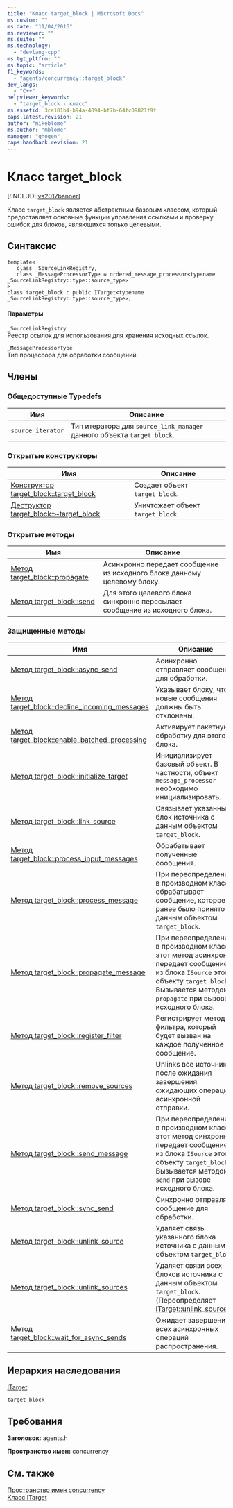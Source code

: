```yaml
---
title: "Класс target_block | Microsoft Docs"
ms.custom: ""
ms.date: "11/04/2016"
ms.reviewer: ""
ms.suite: ""
ms.technology: 
  - "devlang-cpp"
ms.tgt_pltfrm: ""
ms.topic: "article"
f1_keywords: 
  - "agents/concurrency::target_block"
dev_langs: 
  - "C++"
helpviewer_keywords: 
  - "target_block - класс"
ms.assetid: 3ce181b4-b94a-4894-bf7b-64fc09821f9f
caps.latest.revision: 21
author: "mikeblome"
ms.author: "mblome"
manager: "ghogen"
caps.handback.revision: 21
---
```

# Класс target_block
[!INCLUDE[vs2017banner](../../../assembler/inline/includes/vs2017banner.md)]

Класс `target_block` является абстрактным базовым классом, который предоставляет основные функции управления ссылками и проверку ошибок для блоков, являющихся только целевыми.  
  
## Синтаксис  
  
```  
template<  
   class _SourceLinkRegistry,  
   class _MessageProcessorType = ordered_message_processor<typename _SourceLinkRegistry::type::source_type>  
>  
class target_block : public ITarget<typename _SourceLinkRegistry::type::source_type>;  
```  
  
#### Параметры  
 `_SourceLinkRegistry`  
 Реестр ссылок для использования для хранения исходных ссылок.  
  
 `_MessageProcessorType`  
 Тип процессора для обработки сообщений.  
  
## Члены  
  
### Общедоступные Typedefs  
  
|Имя|Описание|  
|---------|--------------|  
|`source_iterator`|Тип итератора для `source_link_manager` данного объекта `target_block`.|  
  
### Открытые конструкторы  
  
|Имя|Описание|  
|---------|--------------|  
|[Конструктор target\_block::target\_block](../Topic/target_block::target_block%20Constructor.md)|Создает объект `target_block`.|  
|[Деструктор target\_block::~target\_block](../Topic/target_block::~target_block%20Destructor.md)|Уничтожает объект `target_block`.|  
  
### Открытые методы  
  
|Имя|Описание|  
|---------|--------------|  
|[Метод target\_block::propagate](../Topic/target_block::propagate%20Method.md)|Асинхронно передает сообщение из исходного блока данному целевому блоку.|  
|[Метод target\_block::send](../Topic/target_block::send%20Method.md)|Для этого целевого блока синхронно пересылает сообщение из исходного блока.|  
  
### Защищенные методы  
  
|Имя|Описание|  
|---------|--------------|  
|[Метод target\_block::async\_send](../Topic/target_block::async_send%20Method.md)|Асинхронно отправляет сообщение для обработки.|  
|[Метод target\_block::decline\_incoming\_messages](../Topic/target_block::decline_incoming_messages%20Method.md)|Указывает блоку, что новые сообщения должны быть отклонены.|  
|[Метод target\_block::enable\_batched\_processing](../Topic/target_block::enable_batched_processing%20Method.md)|Активирует пакетную обработку для этого блока.|  
|[Метод target\_block::initialize\_target](../Topic/target_block::initialize_target%20Method.md)|Инициализирует базовый объект.  В частности, объект `message_processor` необходимо инициализировать.|  
|[Метод target\_block::link\_source](../Topic/target_block::link_source%20Method.md)|Связывает указанный блок источника с данным объектом `target_block`.|  
|[Метод target\_block::process\_input\_messages](../Topic/target_block::process_input_messages%20Method.md)|Обрабатывает полученные сообщения.|  
|[Метод target\_block::process\_message](../Topic/target_block::process_message%20Method.md)|При переопределении в производном классе обрабатывает сообщение, которое ранее было принято данным объектом `target_block`.|  
|[Метод target\_block::propagate\_message](../Topic/target_block::propagate_message%20Method.md)|При переопределении в производном классе этот метод асинхронно передает сообщение из блока `ISource` этому объекту `target_block`.  Вызывается методом `propagate` при вызове исходного блока.|  
|[Метод target\_block::register\_filter](../Topic/target_block::register_filter%20Method.md)|Регистрирует метод фильтра, который будет вызван на каждое полученное сообщение.|  
|[Метод target\_block::remove\_sources](../Topic/target_block::remove_sources%20Method.md)|Unlinks все источники после ожидания завершения ожидающих операций асинхронной отправки.|  
|[Метод target\_block::send\_message](../Topic/target_block::send_message%20Method.md)|При переопределении в производном классе этот метод синхронно передает сообщение из блока `ISource` этому объекту `target_block`.  Вызывается методом `send` при вызове исходного блока.|  
|[Метод target\_block::sync\_send](../Topic/target_block::sync_send%20Method.md)|Синхронно отправляет сообщение для обработки.|  
|[Метод target\_block::unlink\_source](../Topic/target_block::unlink_source%20Method.md)|Удаляет связь указанного блока источника с данным объектом `target_block`.|  
|[Метод target\_block::unlink\_sources](../Topic/target_block::unlink_sources%20Method.md)|Удаляет связи всех блоков источника с данным объектом `target_block`. \(Переопределяет [ITarget::unlink\_sources](../Topic/ITarget::unlink_sources%20Method.md).\)|  
|[Метод target\_block::wait\_for\_async\_sends](../Topic/target_block::wait_for_async_sends%20Method.md)|Ожидает завершения всех асинхронных операций распространения.|  
  
## Иерархия наследования  
 [ITarget](../../../parallel/concrt/reference/itarget-class.md)  
  
 `target_block`  
  
## Требования  
 **Заголовок:** agents.h  
  
 **Пространство имен:** concurrency  
  
## См. также  
 [Пространство имен concurrency](../../../parallel/concrt/reference/concurrency-namespace.md)   
 [Класс ITarget](../../../parallel/concrt/reference/itarget-class.md)